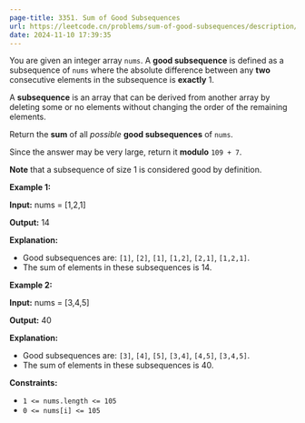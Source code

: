 ```yaml
---
page-title: 3351. Sum of Good Subsequences
url: https://leetcode.cn/problems/sum-of-good-subsequences/description/
date: 2024-11-10 17:39:35
---
```

You are given an integer array `nums`. A **good subsequence** is defined as a subsequence of `nums` where the absolute difference between any **two** consecutive elements in the subsequence is **exactly** 1.

A **subsequence** is an array that can be derived from another array by deleting some or no elements without changing the order of the remaining elements.

Return the **sum** of all *possible* **good subsequences** of `nums`.

Since the answer may be very large, return it **modulo** `109 + 7`.

**Note** that a subsequence of size 1 is considered good by definition.

**Example 1:**

**Input:** nums = \[1,2,1\]

**Output:** 14

**Explanation:**

-   Good subsequences are: `[1]`, `[2]`, `[1]`, `[1,2]`, `[2,1]`, `[1,2,1]`.
-   The sum of elements in these subsequences is 14.

**Example 2:**

**Input:** nums = \[3,4,5\]

**Output:** 40

**Explanation:**

-   Good subsequences are: `[3]`, `[4]`, `[5]`, `[3,4]`, `[4,5]`, `[3,4,5]`.
-   The sum of elements in these subsequences is 40.

**Constraints:**

-   `1 <= nums.length <= 105`
-   `0 <= nums[i] <= 105`